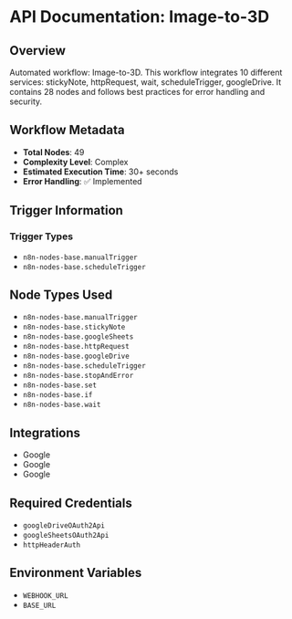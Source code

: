 # API Documentation: Image-to-3D

## Overview
Automated workflow: Image-to-3D. This workflow integrates 10 different services: stickyNote, httpRequest, wait, scheduleTrigger, googleDrive. It contains 28 nodes and follows best practices for error handling and security.

## Workflow Metadata
- **Total Nodes**: 49
- **Complexity Level**: Complex
- **Estimated Execution Time**: 30+ seconds
- **Error Handling**: ✅ Implemented

## Trigger Information
### Trigger Types
- `n8n-nodes-base.manualTrigger`
- `n8n-nodes-base.scheduleTrigger`

## Node Types Used
- `n8n-nodes-base.manualTrigger`
- `n8n-nodes-base.stickyNote`
- `n8n-nodes-base.googleSheets`
- `n8n-nodes-base.httpRequest`
- `n8n-nodes-base.googleDrive`
- `n8n-nodes-base.scheduleTrigger`
- `n8n-nodes-base.stopAndError`
- `n8n-nodes-base.set`
- `n8n-nodes-base.if`
- `n8n-nodes-base.wait`

## Integrations
- Google
- Google
- Google

## Required Credentials
- `googleDriveOAuth2Api`
- `googleSheetsOAuth2Api`
- `httpHeaderAuth`

## Environment Variables
- `WEBHOOK_URL`
- `BASE_URL`

